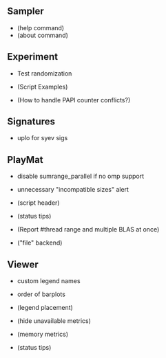 Sampler
-------
* (help command)
* (about command)


Experiment
----------
* Test randomization

* (Script Examples)
* (How to handle PAPI counter conflicts?)

Signatures
----------
* uplo for syev sigs


PlayMat
-------
* disable sumrange_parallel if no omp support
* unnecessary "incompatible sizes" alert

* (script header)
* (status tips)
* (Report #thread range and multiple BLAS at once)
* ("file" backend)


Viewer
------
* custom legend names
* order of barplots

* (legend placement)
* (hide unavailable metrics)
* (memory metrics)
* (status tips)
